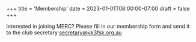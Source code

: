 +++
title = 'Membership'
date = 2023-01-01T08:00:00-07:00
draft = false
+++

Interested in joining MERC? Please fill in our membership form and send it to the club secretary <secretary@vk3fsk.org.au>

